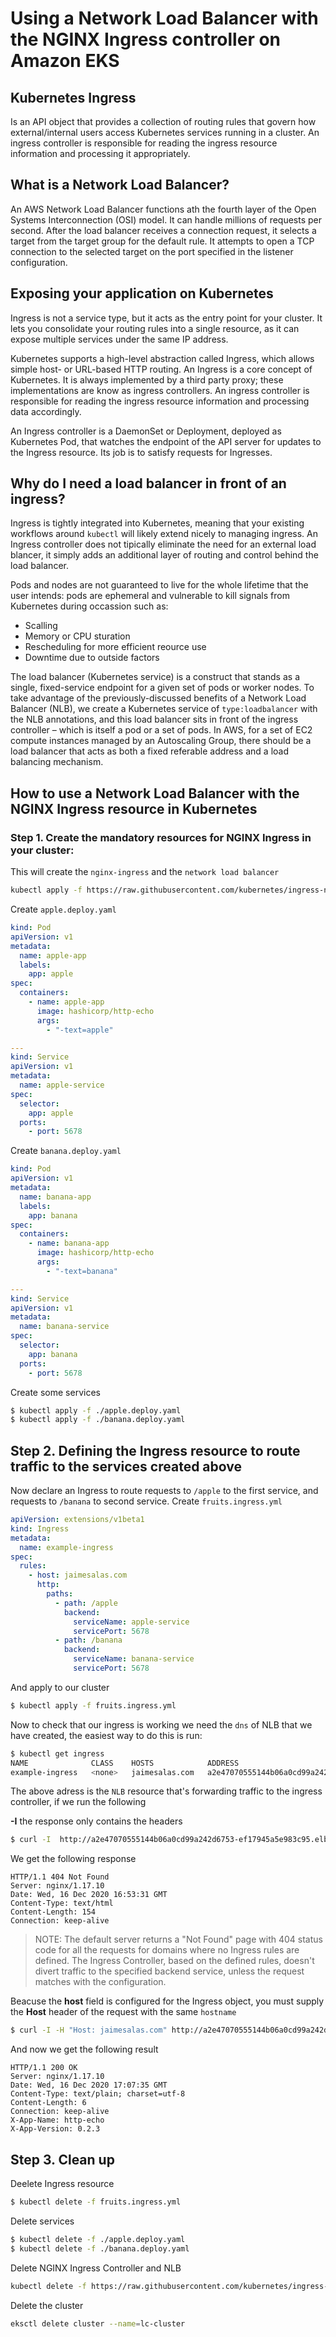 # Using a Network Load Balancer with the NGINX Ingress controller on Amazon EKS

## Kubernetes Ingress

Is an API object that provides a collection of routing rules that govern how external/internal users access Kubernetes services running in a cluster. An ingress controller is responsible for reading the ingress resource information and processing it appropriately.

## What is a Network Load Balancer?

An AWS Network Load Balancer functions ath the fourth layer of the Open Systems Interconnection (OSI) model. It can handle millions of requests per second. After the load balancer receives a connection request, it selects a target from the target group for the default rule. It attempts to open a TCP connection to the selected target on the port specified in the listener configuration.

## Exposing your application on Kubernetes

Ingress is not a service type, but it acts as the entry point for your cluster. It lets you consolidate your routing rules into a single resource, as it can expose multiple services under the same IP address.

Kubernetes supports a high-level abstraction called Ingress, which allows simple host- or URL-based HTTP routing. An Ingress is a core concept of Kubernetes. It is always implemented by a third party proxy; these implementations are know as ingress controllers. An ingress controller is responsible for reading the ingress resource information and processing data accordingly. 

An Ingress controller is a DaemonSet or Deployment, deployed as Kubernetes Pod, that watches the endpoint of the API server for updates to the Ingress resource. Its job is to satisfy requests for Ingresses.

## Why do I need a load balancer in front of an ingress?

Ingress is tightly integrated into Kubernetes, meaning that your existing workflows around `kubectl` will likely extend nicely to managing ingress. An Ingress controller does not tipically eliminate the need for an external load blancer, it simply adds an additional layer of routing and control behind the load balancer.

Pods and nodes are not guaranteed to live for the whole lifetime that the user intends: pods are ephemeral and vulnerable to kill signals from Kubernetes during occassion such as:

* Scalling
* Memory or CPU sturation
* Rescheduling for more efficient reource use
* Downtime due to outside factors

The load balancer (Kubernetes service) is a construct that stands as a single, fixed-service endpoint for a given set of pods or worker nodes. To take advantage of the previously-discussed benefits of a Network Load Balancer (NLB), we create a Kubernetes service of `type:loadbalancer` with the NLB annotations, and this load balancer sits in front of the ingress controller – which is itself a pod or a set of pods. In AWS, for a set of EC2 compute instances managed by an Autoscaling Group, there should be a load balancer that acts as both a fixed referable address and a load balancing mechanism.

## How to use a Network Load Balancer with the NGINX Ingress resource in Kubernetes

### Step 1. Create the mandatory resources for NGINX Ingress in your cluster:

This will create the `nginx-ingress` and the `network load balancer`

```bash
kubectl apply -f https://raw.githubusercontent.com/kubernetes/ingress-nginx/controller-v0.49.3/deploy/static/provider/aws/deploy.yaml
``` 

Create `apple.deploy.yaml`

```yaml
kind: Pod
apiVersion: v1
metadata:
  name: apple-app
  labels:
    app: apple
spec:
  containers:
    - name: apple-app
      image: hashicorp/http-echo
      args:
        - "-text=apple"

---
kind: Service
apiVersion: v1
metadata:
  name: apple-service
spec:
  selector:
    app: apple
  ports:
    - port: 5678

```

Create `banana.deploy.yaml`

```yaml
kind: Pod
apiVersion: v1
metadata:
  name: banana-app
  labels:
    app: banana
spec:
  containers:
    - name: banana-app
      image: hashicorp/http-echo
      args:
        - "-text=banana"

---
kind: Service
apiVersion: v1
metadata:
  name: banana-service
spec:
  selector:
    app: banana
  ports:
    - port: 5678

```


Create some services

```bash
$ kubectl apply -f ./apple.deploy.yaml 
$ kubectl apply -f ./banana.deploy.yaml
``` 

## Step 2. Defining the Ingress resource to route traffic to the services created above

Now declare an Ingress to route requests to `/apple` to the first service, and requests to `/banana` to second service. Create `fruits.ingress.yml`

```yml
apiVersion: extensions/v1beta1
kind: Ingress
metadata:
  name: example-ingress
spec:
  rules:
    - host: jaimesalas.com
      http:
        paths:
          - path: /apple
            backend:
              serviceName: apple-service
              servicePort: 5678
          - path: /banana
            backend:
              serviceName: banana-service
              servicePort: 5678

```

And apply to our cluster

```bash
$ kubectl apply -f fruits.ingress.yml
```

Now to check that our ingress is working we need the `dns` of NLB that we have created, the easiest way to do this is run:

```bash
$ kubectl get ingress
NAME              CLASS    HOSTS            ADDRESS                                                                         PORTS   AGE
example-ingress   <none>   jaimesalas.com   a2e47070555144b06a0cd99a242d6753-ef17945a5e983c95.elb.eu-west-3.amazonaws.com   80      39m
```
The above adress is the `NLB` resource that's forwarding traffic to the ingress controller, if we run the following

**-I** the response only contains the headers

```bash
$ curl -I  http://a2e47070555144b06a0cd99a242d6753-ef17945a5e983c95.elb.eu-west-3.amazonaws.com
```

We get the following response

```
HTTP/1.1 404 Not Found
Server: nginx/1.17.10
Date: Wed, 16 Dec 2020 16:53:31 GMT
Content-Type: text/html
Content-Length: 154
Connection: keep-alive
```

> NOTE: The default server returns a "Not Found" page with 404 status code for all the requests for domains where no Ingress rules are defined. The Ingress Controller, based on the defined rules, doesn't divert traffic to the specified backend service, unless the request matches with the configuration.

Beacuse the **host** field is configured for the Ingress object, you must supply the **Host** header of the request with the same `hostname`

```bash
$ curl -I -H "Host: jaimesalas.com" http://a2e47070555144b06a0cd99a242d6753-ef17945a5e983c95.elb.eu-west-3.amazonaws.com/apple/
``` 

And now we get the following result

```
HTTP/1.1 200 OK
Server: nginx/1.17.10
Date: Wed, 16 Dec 2020 17:07:35 GMT
Content-Type: text/plain; charset=utf-8
Content-Length: 6
Connection: keep-alive
X-App-Name: http-echo
X-App-Version: 0.2.3
```

## Step 3. Clean up 

Deelete Ingress resource

```bash
$ kubectl delete -f fruits.ingress.yml
``` 

Delete services

```bash
$ kubectl delete -f ./apple.deploy.yaml 
$ kubectl delete -f ./banana.deploy.yaml
```

Delete NGINX Ingress Controller and NLB

```bash
kubectl delete -f https://raw.githubusercontent.com/kubernetes/ingress-nginx/controller-v0.49.3/deploy/static/provider/aws/deploy.yaml
```

Delete the cluster

```bash
eksctl delete cluster --name=lc-cluster
```